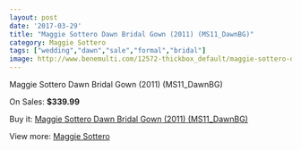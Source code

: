 ```yaml
---
layout: post
date: '2017-03-29'
title: "Maggie Sottero Dawn Bridal Gown (2011) (MS11_DawnBG)"
category: Maggie Sottero
tags: ["wedding","dawn","sale","formal","bridal"]
image: http://www.benemulti.com/12572-thickbox_default/maggie-sottero-dawn-bridal-gown-2011-ms11dawnbg.jpg
---
```

Maggie Sottero Dawn Bridal Gown (2011) (MS11_DawnBG)

On Sales: **$339.99**
<a href="https://www.benemulti.com/en/maggie-sottero/4710-maggie-sottero-dawn-bridal-gown-2011-ms11dawnbg.html"><amp-img layout="responsive" width="600" height="600" src="//www.benemulti.com/12572-thickbox_default/maggie-sottero-dawn-bridal-gown-2011-ms11dawnbg.jpg" alt="Maggie Sottero Dawn Bridal Gown (2011) (MS11_DawnBG) 0" /></a>
<a href="https://www.benemulti.com/en/maggie-sottero/4710-maggie-sottero-dawn-bridal-gown-2011-ms11dawnbg.html"><amp-img layout="responsive" width="600" height="600" src="//www.benemulti.com/12574-thickbox_default/maggie-sottero-dawn-bridal-gown-2011-ms11dawnbg.jpg" alt="Maggie Sottero Dawn Bridal Gown (2011) (MS11_DawnBG) 1" /></a>
<a href="https://www.benemulti.com/en/maggie-sottero/4710-maggie-sottero-dawn-bridal-gown-2011-ms11dawnbg.html"><amp-img layout="responsive" width="600" height="600" src="//www.benemulti.com/12573-thickbox_default/maggie-sottero-dawn-bridal-gown-2011-ms11dawnbg.jpg" alt="Maggie Sottero Dawn Bridal Gown (2011) (MS11_DawnBG) 2" /></a>

Buy it: [Maggie Sottero Dawn Bridal Gown (2011) (MS11_DawnBG)](https://www.benemulti.com/en/maggie-sottero/4710-maggie-sottero-dawn-bridal-gown-2011-ms11dawnbg.html "Maggie Sottero Dawn Bridal Gown (2011) (MS11_DawnBG)")

View more: [Maggie Sottero](https://www.benemulti.com/en/41-maggie-sottero "Maggie Sottero")